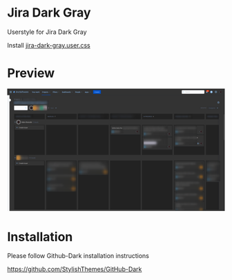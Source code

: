 # Jira Dark Gray
Userstyle for Jira Dark Gray

Install [jira-dark-gray.user.css](https://raw.githubusercontent.com/aalvarado/jira-dark-gray/master/jira-dark-gray.user.css)


# Preview

![Preview of Jira Dark Gray](./jira-darks-preview.png)

# Installation
Please follow Github-Dark installation instructions

https://github.com/StylishThemes/GitHub-Dark
